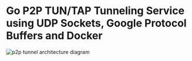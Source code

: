 # Go P2P TUN/TAP Tunneling Service using UDP Sockets, Google Protocol Buffers and Docker


![p2p tunnel architecture diagram](https://github.com/isgo-golgo13/p2p_tunnel_svc/blob/main/arch_docs/tap_pipeline_architecture.png)
